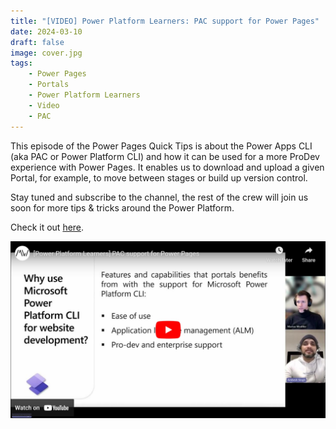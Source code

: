 ```yaml
---
title: "[VIDEO] Power Platform Learners: PAC support for Power Pages"
date: 2024-03-10
draft: false
image: cover.jpg
tags: 
    - Power Pages
    - Portals
    - Power Platform Learners
    - Video
    - PAC
---
```


This episode of the Power Pages Quick Tips is about the Power Apps CLI (aka PAC or Power Platform CLI) and how it can be used for a more ProDev experience with Power Pages. It enables us to download and upload a given Portal, for example, to move between stages or build up version control.

Stay tuned and subscribe to the channel, the rest of the crew will join us soon for more tips & tricks around the Power Platform.

Check it out [here](https://youtu.be/KkaupFk_GX8).

[![](video.jpg)](https://youtu.be/KkaupFk_GX8)